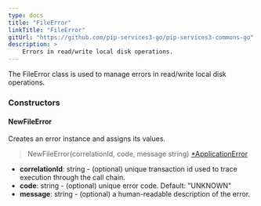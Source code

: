 ```yaml
---
type: docs
title: "FileError"
linkTitle: "FileError"
gitUrl: "https://github.com/pip-services3-go/pip-services3-commons-go"
description: >
    Errors in read/write local disk operations.
---
```


The FileError class is used to manage errors in read/write local disk operations.


### Constructors

#### NewFileError
Creates an error instance and assigns its values.

> NewFileError(correlationId, code, message string) [*ApplicationError](../application_exception)

- **correlationId**: string - (optional) unique transaction id used to trace execution through the call chain.
- **code**: string - (optional) unique error code. Default: "UNKNOWN"
- **message**: string - (optional) a human-readable description of the error.

